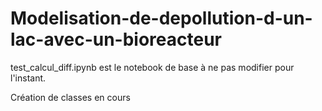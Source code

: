 # Modelisation-de-depollution-d-un-lac-avec-un-bioreacteur

test_calcul_diff.ipynb est le notebook de base à ne pas modifier pour l'instant.

Création de classes en cours
